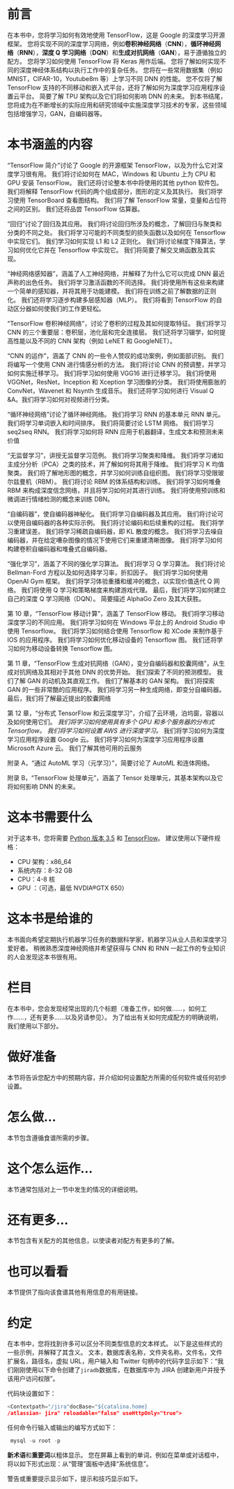 # 前言

在本书中，您将学习如何有效地使用 TensorFlow，这是 Google 的深度学习开源框架。 您将实现不同的深度学习网络，例如**卷积神经网络**（**CNN**），**循环神经网络**（**RNN**），**深度 Q 学习网络**（**DQN**）和**生成对抗网络**（**GAN**），易于遵循独立的配方。 您将学习如何使用 TensorFlow 将 Keras 用作后端。
您将了解如何实现不同的深度神经体系结构以执行工作中的复杂任务。 您将在一些常用数据集（例如 MNIST，CIFAR-10，Youtube8m 等）上学习不同 DNN 的性能。 您不仅将了解 TensorFlow 支持的不同移动和嵌入式平台，还将了解如何为深度学习应用程序设置云平台。 简要了解 TPU 架构以及它们将如何影响 DNN 的未来。
到本书结尾，您将成为在不断增长的实际应用和研究领域中实施深度学习技术的专家，这些领域包括增强学习，GAN，自编码器等。

# 本书涵盖的内容

“TensorFlow 简介”讨论了 Google 的开源框架 TensorFlow，以及为什么它对深度学习很有用。 我们将讨论如何在 MAC，Windows 和 Ubuntu 上为 CPU 和 GPU 安装 TensorFlow。 我们还将讨论整本书中将使用的其他 python 软件包。 我们将解释 TensorFlow 代码的两个组成部分，图形的定义及其执行。 我们将学习使用 TensorBoard 查看图结构。 我们将了解 TensorFlow 常量，变量和占位符之间的区别。 我们还将品尝 TensorFlow 估算器。

“回归”讨论了回归及其应用。 我们将讨论回归所涉及的概念，了解回归与聚类和分类的不同之处。 我们将学习可能的不同类型的损失函数以及如何在 Tensorflow 中实现它们。 我们学习如何实现 L1 和 L2 正则化。 我们将讨论梯度下降算法，学习如何优化它并在 Tensorflow 中实现它。 我们将简要了解交叉熵函数及其实现。

“神经网络感知器”，涵盖了人工神经网络，并解释了为什么它可以完成 DNN 最近声称的出色任务。 我们将学习激活函数的不同选择。 我们将使用所有这些来构建一个简单的感知器，并将其用于功能建模。 我们将在训练之前了解数据的正则化。 我们还将学习逐步构建多层感知器（MLP）。 我们将看到 TensorFlow 的自动区分器如何使我们的工作更轻松。

“TensorFlow 卷积神经网络”，讨论了卷积的过程及其如何提取特征。 我们将学习 CNN 的三个重要层：卷积层，池化层和完全连接层。 我们还将学习辍学，如何提高性能以及不同的 CNN 架构（例如 LeNET 和 GoogleNET）。

“CNN 的运作”，涵盖了 CNN 的一些令人赞叹的成功案例，例如面部识别。 我们将编写一个使用 CNN 进行情感分析的方法。 我们将讨论 CNN 的预调整，并学习如何实施迁移学习。 我们将学习如何使用 VGG16 进行迁移学习。 我们将使用 VGGNet，ResNet，Inception 和 Xception 学习图像的分类。 我们将使用膨胀的 ConvNet，Wavenet 和 Nsynth 生成音乐。 我们还将学习如何进行 Visual Q &A。我们将学习如何对视频进行分类。

“循环神经网络”讨论了循环神经网络。 我们将学习 RNN 的基本单元 RNN 单元。 我们将学习单词嵌入和时间排序。 我们将简要讨论 LSTM 网络。 我们将学习 seq2seq RNN。 我们将学习如何将 RNN 应用于机器翻译，生成文本和预测未来价值

“无监督学习”，讲授无监督学习范例。 我们将学习聚类和降维。 我们将学习诸如主成分分析（PCA）之类的技术，并了解如何将其用于降维。 我们将学习 K 均值聚类。 我们将了解地形图的概念，并学习如何训练自组织图。 我们将学习受限玻尔兹曼机（RBM）。 我们将讨论 RBM 的体系结构和训练。 我们将学习如何堆叠 RBM 来构成深度信念网络，并且将学习如何对其进行训练。 我们将使用预训练和微调进行情绪检测的概念来训练 DBN。

“自编码器”，使自编码器神秘化。 我们将学习自编码器及其应用。 我们将讨论可以使用自编码器的各种实际示例。 我们将讨论编码和后续重构的过程。 我们将学习重建误差。 我们将学习稀疏自编码器，即 KL 散度的概念。 我们将学习去噪自编码器，并在给定嘈杂图像的情况下使用它们来重建清晰图像。 我们将学习如何构建卷积自编码器和堆叠式自编码器。

“强化学习”，涵盖了不同的强化学习算法。 我们将学习 Q 学习算法。 我们将讨论 Bellman-Ford 方程以及如何选择学习率，折扣因子。 我们将学习如何使用 OpenAI Gym 框架。 我们将学习体验重播和缓冲的概念，以实现价值迭代 Q 网络。 我们将使用 Q 学习和策略梯度来构建游戏代理。 最后，我们将学习如何建立自己的深度 Q 学习网络（DQN）。 简要描述 AlphaGo Zero 及其大获胜。

第 10 章，“TensorFlow 移动计算”，涵盖了 TensorFlow 移动。 我们将学习移动深度学习的不同应用。 我们将学习如何在 Windows 平台上的 Android Studio 中使用 Tensorflow。 我们将学习如何结合使用 Tensorflow 和 XCode 来制作基于 IOS 的应用程序。 我们将学习如何优化移动设备的 Tensorflow 图。 我们还将学习如何为移动设备转换 Tensorflow 图。

第 11 章，“TensorFlow 生成对抗网络（GAN），变分自编码器和胶囊网络”，从生成对抗网络及其相对于其他 DNN 的优势开始。 我们探索了不同的预测模型。 我们了解 GAN 的动机及其直观工作。 我们了解基本的 GAN 架构。 我们将探索 GAN 的一些非常酷的应用程序。 我们将学习另一种生成网络，即变分自编码器。 最后，我们将了解最近提出的胶囊网络

第 12 章，“分布式 TensorFlow 和云深度学习”，介绍了云环境，泊坞窗，容器以及如何使用它们。 *我们将学习如何使用具有多个 GPU 和多个服务器的分布式 Tensorflow。 我们将学习如何设置 AWS 进行深度学习。* 我们将学习如何为深度学习应用程序设置 Google 云。 我们将学习如何为深度学习应用程序设置 Microsoft Azure 云。 我们了解其他可用的云服务

附录 A，“通过 AutoML 学习（元学习）”，简要讨论了 AutoML 和连体网络。

附录 B，“TensorFlow 处理单元”，涵盖了 Tensor 处理单元，其基本架构以及它将如何影响 DNN 的未来。

# 这本书需要什么

对于这本书，您将需要 [Python 版本 3.5](https://www.continuum.io/downloads) 和 [TensorFlow](http://www.tensorflow.org)。 建议使用以下硬件规格：

*   CPU 架构：x86_64
*   系统内存：8-32 GB
*   CPU：4-8 核
*   GPU ：（可选，最低 NVDIA®GTX 650）

# 这本书是给谁的

本书面向希望定期执行机器学习任务的数据科学家，机器学习从业人员和深度学习爱好者。 稍微熟悉深度神经网络并希望获得与 CNN 和 RNN 一起工作的专业知识的人会发现这本书很有用。

# 栏目

在本书中，您会发现经常出现的几个标题（准备工作，如何做……，如何工作……，还有更多……以及另请参见）。 为了给出有关如何完成配方的明确说明，我们使用以下部分。

# 做好准备

本节将告诉您配方中的预期内容，并介绍如何设置配方所需的任何软件或任何初步设置。

# 怎么做…

本节包含遵循食谱所需的步骤。

# 这个怎么运作…

本节通常包括对上一节中发生的情况的详细说明。

# 还有更多…

本节包含有关配方的其他信息，以使读者对配方有更多的了解。

# 也可以看看

本节提供了指向该食谱其他有用信息的有用链接。

# 约定

在本书中，您将找到许多可以区分不同类型信息的文本样式。 以下是这些样式的一些示例，并解释了其含义。 文本，数据库表名称，文件夹名称，文件名，文件扩展名，路径名，虚拟 URL，用户输入和 Twitter 句柄中的代码字显示如下：“我们刚刚使用以下命令创建了`jiradb`数据库，在数据库中为 JIRA 创建新用户并授予该用户访问权限”。

代码块设置如下：

```py
<Contextpath="/jira"docBase="${catalina.home}
/atlassian- jira" reloadable="false" useHttpOnly="true">
```

任何命令行输入或输出的编写方式如下：

```py
 mysql -u root -p
```

**新术语**和**重要词**以粗体显示。 您在屏幕上看到的单词，例如在菜单或对话框中，将以如下形式出现：从“管理”面板中选择“系统信息”。

警告或重要提示显示如下，提示和技巧显示如下。

